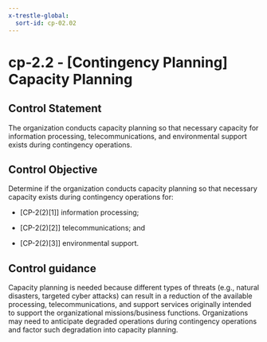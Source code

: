 ```yaml
---
x-trestle-global:
  sort-id: cp-02.02
---
```


# cp-2.2 - \[Contingency Planning\] Capacity Planning

## Control Statement

The organization conducts capacity planning so that necessary capacity for information processing, telecommunications, and environmental support exists during contingency operations.

## Control Objective

Determine if the organization conducts capacity planning so that necessary capacity exists during contingency operations for:

- \[CP-2(2)[1]\] information processing;

- \[CP-2(2)[2]\] telecommunications; and

- \[CP-2(2)[3]\] environmental support.

## Control guidance

Capacity planning is needed because different types of threats (e.g., natural disasters, targeted cyber attacks) can result in a reduction of the available processing, telecommunications, and support services originally intended to support the organizational missions/business functions. Organizations may need to anticipate degraded operations during contingency operations and factor such degradation into capacity planning.
